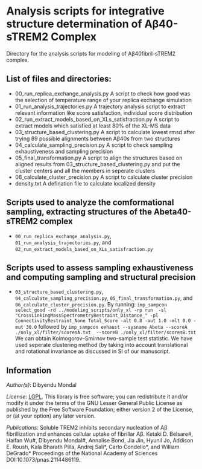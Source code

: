 # Analysis scripts for integrative structure determination of Aβ40-sTREM2 Complex

Directory for the analysis scripts for modeling of Aβ40fibril-sTREM2 complex.

## List of files and directories:

- 00_run_replica_exchange_analysis.py 			A script to check how good was the selection of temperature range of your replica exchange simulation   
- 01_run_analysis_trajectories.py 			A trajectory analysis script to extract relevant information like score satisfaction, individual score distribution 
- 02_run_extract_models_based_on_XLs_satisfraction.py 	A script to extract models which satisfied at least 80% of the XL-MS data	
- 03_structure_based_clustering.py  			A script to calculate lowest rmsd after trying 89 possible alignments between Aβ40s from two structures 
- 04_calculate_sampling_precision.py 			A script to check sampling exhaustiveness and sampling precision
- 05_final_transformation.py				A script to align the structures based on aligned results from 03_structure_based_clustering.py and put the cluster centers and all the members in seperate clusters
- 06_calculate_cluster_precision.py  			A script to calculate cluster precision
- density.txt						A defination file to calculate localized density

## Scripts used to analyze the comformational sampling, extracting structures of the Abeta40-sTREM2 complex 

- `00_run_replica_exchange_analysis.py`, `01_run_analysis_trajectories.py`, and `02_run_extract_models_based_on_XLs_satisfraction.py`  

## Scripts used to assess sampling exhaustiveness and computing sampling and structural precision 
- `03_structure_based_clustering.py`, `04_calculate_sampling_precision.py`, `05_final_transformation.py`, and `06_calculate_cluster_precision.py`.
By running:  `imp_sampcon select_good -rd ../modeling_scripts/only_xl -rp run  -sl "CrossLinkingMassSpectrometryRestraint_Distance_" -pl ConnectivityRestraint_None Total_Score -alt 0.8 -aut 1.0 -mlt 0.0 -mut 30.0`
followed by 
`imp_sampcon exhaust --sysname Abeta --scoreA ./only_xl/filter/scoresA.txt  --scoreB ./only_xl/filter/scoresB.txt`
  We can obtain Kolmogorov–Smirnov two-sample test statistic. We have used seperate clustering method (by taking into account translational and rotational invariance as discussed in SI of our manuscript.

## Information

_Author(s)_: Dibyendu Mondal

_License_: [LGPL](http://www.gnu.org/licenses/old-licenses/lgpl-2.1.html).
This library is free software; you can redistribute it and/or
modify it under the terms of the GNU Lesser General Public
License as published by the Free Software Foundation; either
version 2 of the License, or (at your option) any later version.

_Publications_:
Soluble TREM2 inhibits secondary nucleation of Aβ fibrillization and enhances cellular uptake of fibrillar Aβ.
Ketaki D. Belsare#, Haifan Wu#, Dibyendu Mondal#, Annalise Bond, Jia Jin, Hyunil Jo, Addison E. Roush, Kala Bharath Pilla, Andrej Sali*, Carlo Condello*, and William DeGrado*
Proceedings of the National Academy of Sciences DOI:10.1073/pnas.2114486119.  
